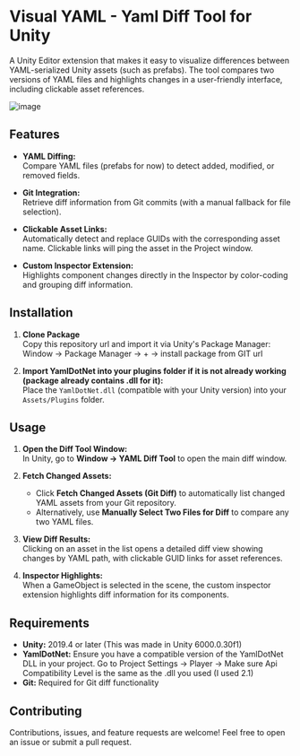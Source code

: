 # Visual YAML - Yaml Diff Tool for Unity

A Unity Editor extension that makes it easy to visualize differences between YAML-serialized Unity assets (such as prefabs). The tool compares two versions of YAML files and highlights changes in a user-friendly interface, including clickable asset references.

![image](https://github.com/user-attachments/assets/9088e897-5b68-4a4d-b50b-f6d968aa3f20)


## Features

- **YAML Diffing:**  
  Compare YAML files (prefabs for now) to detect added, modified, or removed fields.

- **Git Integration:**  
  Retrieve diff information from Git commits (with a manual fallback for file selection).

- **Clickable Asset Links:**  
  Automatically detect and replace GUIDs with the corresponding asset name. Clickable links will ping the asset in the Project window.

- **Custom Inspector Extension:**  
  Highlights component changes directly in the Inspector by color-coding and grouping diff information.

## Installation

1. **Clone Package**  
   Copy this repository url and import it via Unity's Package Manager: Window -> Package Manager -> + -> install package from GIT url

2. **Import YamlDotNet into your plugins folder if it is not already working (package already contains .dll for it):**  
   Place the `YamlDotNet.dll` (compatible with your Unity version) into your `Assets/Plugins` folder.


## Usage

1. **Open the Diff Tool Window:**  
   In Unity, go to **Window → YAML Diff Tool** to open the main diff window.

2. **Fetch Changed Assets:**  
   - Click **Fetch Changed Assets (Git Diff)** to automatically list changed YAML assets from your Git repository.
   - Alternatively, use **Manually Select Two Files for Diff** to compare any two YAML files.

3. **View Diff Results:**  
   Clicking on an asset in the list opens a detailed diff view showing changes by YAML path, with clickable GUID links for asset references.

4. **Inspector Highlights:**  
   When a GameObject is selected in the scene, the custom inspector extension highlights diff information for its components.

## Requirements

- **Unity:** 2019.4 or later (This was made in Unity 6000.0.30f1)
- **YamlDotNet:** Ensure you have a compatible version of the YamlDotNet DLL in your project. Go to Project Settings -> Player -> Make sure Api Compatibility Level is the same as the .dll you used (I used 2.1)
- **Git:** Required for Git diff functionality

## Contributing

Contributions, issues, and feature requests are welcome! Feel free to open an issue or submit a pull request.